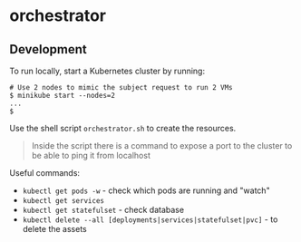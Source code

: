 # orchestrator

## Development

To run locally, start a Kubernetes cluster by running:

```console
# Use 2 nodes to mimic the subject request to run 2 VMs 
$ minikube start --nodes=2
...
$
```

Use the shell script `orchestrator.sh` to create the resources.
> Inside the script there is a command to expose a port to the cluster to be
> able to ping it from localhost

Useful commands:
- `kubectl get pods -w` - check which pods are running and "watch"
- `kubectl get services`
- `kubectl get statefulset` - check database
- `kubectl delete --all [deployments|services|statefulset|pvc]` - to delete the
  assets
